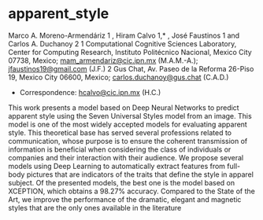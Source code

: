 # apparent_style
Marco A. Moreno-Armendáriz 1 , Hiram Calvo 1,* , José Faustinos 1 and Carlos A. Duchanoy 2
1 Computational Cognitive Sciences Laboratory, Center for Computing Research, Instituto Politécnico Nacional,
Mexico City 07738, Mexico; mam_armendariz@cic.ipn.mx (M.A.M.-A.); jfaustinos19@gmail.com (J.F.)
2 Gus Chat, Av. Paseo de la Reforma 26-Piso 19, Mexico City 06600, Mexico; carlos.duchanoy@gus.chat (C.A.D.)
* Correspondence: hcalvo@cic.ipn.mx (H.C.)

This work presents a model based on Deep Neural Networks to predict apparent style using the Seven Universal Styles model from an image. This model is one of the most widely accepted models for evaluating apparent style. This theoretical base has served several professions related to communication, whose purpose is to ensure the coherent transmission of information is beneficial when considering the class of individuals or companies and their interaction with their audience. We propose several models using Deep Learning to automatically extract features from full-body pictures that are indicators of the traits that define the style in apparel subject. Of the presented models, the best one is the model based on XCEPTION, which obtains a 98.27\% accuracy. Compared to the State of the Art, we improve the performance of the dramatic, elegant and magnetic styles that are the only ones available in the literature
